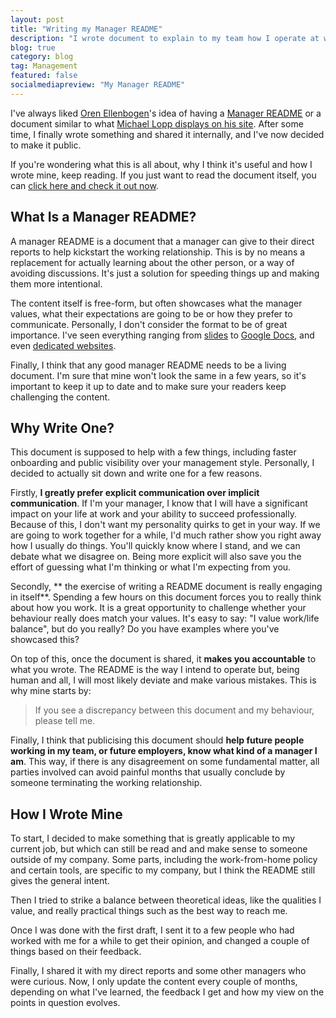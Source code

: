 ```yaml
---
layout: post
title: "Writing my Manager README"
description: "I wrote document to explain to my team how I operate at work. It includes what I value, my personality quirks or even the best way to reach me depending on the context."
blog: true
category: blog
tag: Management
featured: false
socialmediapreview: "My Manager README"
---
```


I've always liked [Oren Ellenbogen][1]'s idea of having a [Manager README][2] or a document similar to what [Michael Lopp displays on his site][3]. After some time, I finally wrote something and shared it internally, and I've now decided to make it public.

If you're wondering what this is all about, why I think it's useful and how I wrote mine, keep reading. If you just want to read the document itself, you can [click here and check it out now][4].

## What Is a Manager README?

A manager README is a document that a manager can give to their direct reports to help kickstart the working relationship. This is by no means a replacement for actually learning about the other person, or a way of avoiding discussions. It's just a solution for speeding things up and making them more intentional.

The content itself is free-form, but often showcases what the manager values, what their expectations are going to be or how they prefer to communicate. Personally, I don't consider the format to be of great importance. I've seen everything ranging from [slides][5] to [Google Docs][6], and even [dedicated websites][7].

Finally, I think that any good manager README needs to be a living document. I'm sure that mine won't look the same in a few years, so it's important to keep it up to date and to make sure your readers keep challenging the content.

## Why Write One?

This document is supposed to help with a few things, including faster onboarding and public visibility over your management style. Personally, I decided to actually sit down and write one for a few reasons.

Firstly, **I greatly prefer explicit communication over implicit communication**. If I'm your manager, I know that I will have a significant impact on your life at work and your ability to succeed professionally. Because of this, I don't want my personality quirks to get in your way. If we are going to work together for a while, I'd much rather show you right away how I usually do things. You'll quickly know where I stand, and we can debate what we disagree on. Being more explicit will also save you the effort of guessing what I'm thinking or what I'm expecting from you.

Secondly, ** the exercise of writing a README document is really engaging in itself**. Spending a few hours on this document forces you to really think about how you work. It is a great opportunity to challenge whether your behaviour really does match your values. It's easy to say: "I value work/life balance", but do you really? Do you have examples where you've showcased this?

On top of this, once the document is shared, it **makes you accountable** to what you wrote. The README is the way I intend to operate but, being human and all, I will most likely deviate and make various mistakes. This is why mine starts by:

> If you see a discrepancy between this document and my behaviour, please tell me.

Finally, I think that publicising this document should **help future people working in my team, or future employers, know what kind of a manager I am**. This way, if there is any disagreement on some fundamental matter, all parties involved can avoid painful months that usually conclude by someone terminating the working relationship.

## How I Wrote Mine

To start, I decided to make something that is greatly applicable to my current job, but which can still be read and and make sense to someone outside of my company. Some parts, including the work-from-home policy and certain tools, are specific to my company, but I think the README still gives the general intent.

Then I tried to strike a balance between theoretical ideas, like the qualities I value, and really practical things such as the best way to reach me.

Once I was done with the first draft, I sent it to a few people who had worked with me for a while to get their opinion, and changed a couple of things based on their feedback.

Finally, I shared it with my direct reports and some other managers who were curious. Now, I only update the content every couple of months, depending on what I've learned, the feedback I get and how my view on the points in question evolves.

[1]:	https://twitter.com/orenellenbogen
[2]:	https://managerreadme.com/
[3]:	https://randsinrepose.com/archives/how-to-rands/
[4]:	/manager-readme/
[5]:	https://docs.google.com/presentation/d/1F2PWxQ-sKJ1uAlrhU9ULXOVmH-CW6dw_ufMzbFLAWHA/edit#slide=id.p
[6]:	https://docs.google.com/document/d/1sx5ssYb_xMrmwPpyjD5xP7RvQ7cHweDYlRGn2SXztKw/edit#heading=h.g1q7u9cc1uha
[7]:	https://managerreadme.com/readme/muness